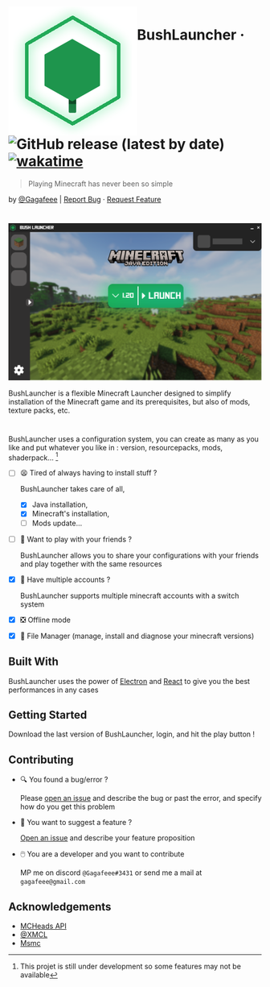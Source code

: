 <a href="https://github.com/Gagafeee/BushLauncher">
  <img src="./assets/icon.png" alt="BushLauncher_Icon" width="256" height="256" align="left">
</a>


# BushLauncher &middot; ![GitHub release (latest by date)](https://img.shields.io/github/v/release/Gagafeee/BushLauncher?label=Last%20Version) [![wakatime](https://wakatime.com/badge/user/c012f4b6-e3cf-4290-870c-c9799ff93f42/project/252f75ba-ae19-4e3e-b63a-924c9989c5af.svg)](https://wakatime.com/badge/user/c012f4b6-e3cf-4290-870c-c9799ff93f42/project/252f75ba-ae19-4e3e-b63a-924c9989c5af)  
> Playing Minecraft has never been so simple

by [@Gagafeee](https://github.com/Gagafeee) | <a href="https://github.com/Gagafeee/BushLauncher/issues">Report Bug</a>  &middot;  <a href="https://github.com/Gagafeee/BushLauncher/issues">Request Feature</a>
#


![Screen Shot](./.erb/img/screen.png)

BushLauncher is a flexible Minecraft Launcher designed to simplify installation of the Minecraft game and its prerequisites, but also of mods, texture packs, etc.
#
BushLauncher uses a configuration system, you can create as many as you like and put whatever you like in : version, resourcepacks, mods, shaderpack…
[^0]
- [ ] :tired_face: Tired of always having to install stuff ?
  
    BushLauncher takes care of all,
  - [x] Java installation,
  - [x] Minecraft's installation,
  - [ ] Mods update…

- [ ] :link: Want to play with your friends ?

  BushLauncher allows you to share your configurations with your friends and play together with the same resources

- [x] :busts_in_silhouette: Have multiple accounts ?
 
  BushLauncher supports multiple minecraft accounts with a switch system

- [x] ❎ Offline mode
- [x] 📂 File Manager (manage, install and diagnose your minecraft versions)

[^0]: This projet is still under development so some features may not be available

## Built With

BushLauncher uses the power of [Electron](https://www.electronjs.org) and [React](https://legacy.reactjs.org/) to give you the best performances in any cases

## Getting Started

Download the last version of BushLauncher, login, and hit the play button !

## Contributing

- 🔍 You found a bug/error ?

    Please [open an issue](https://github.com/Gagafeee/BushLauncher/issues) and describe the bug or past the error, and specify how do you get this problem

- 🧐 You want to suggest a feature ?

     [Open an issue](https://github.com/Gagafeee/BushLauncher/issues) and describe your feature proposition
 
- 🖱️ You are a developer and you want to contribute

    MP me on discord `@Gagafeee#3431` or send me a mail at `gagafeee@gmail.com`

## Acknowledgements

* [MCHeads API](https://mc-heads.net/)
* [@XMCL](https://github.com/Voxelum/minecraft-launcher-core-node)
* [Msmc](https://github.com/Hanro50/MSMC)
